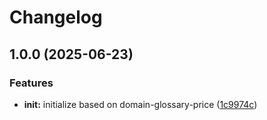 # Changelog

## 1.0.0 (2025-06-23)


### Features

* **init:** initialize based on domain-glossary-price ([1c9974c](https://github.com/ehmpathy/uuid-fns/commit/1c9974c115721d8608a1e7f61a2e6aa8ee58962b))
